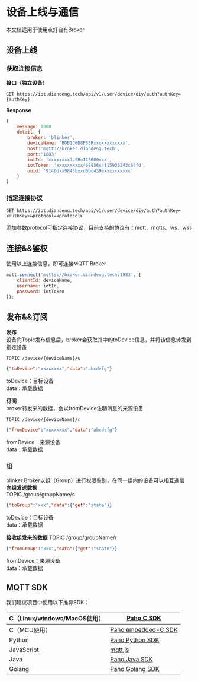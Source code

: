 # 设备上线与通信  
本文档适用于使用点灯自有Broker  
## 设备上线

### 获取连接信息  

**接口（独立设备）**  

``` 
GET https://iot.diandeng.tech/api/v1/user/device/diy/auth?authKey={authKey}
```

**Response**  

``` js
{
    message: 1000
    detail: {
        broker: 'blinker',
        deviceName: 'BDB1C0D8PS3Rxxxxxxxxxxxx',
        host:'mqtt://broker.diandeng.tech',
        port:'1883'
        iotId: 'xxxxxxxxJLSBnI13000xxx',
        iotToken: 'xxxxxxxxxx468856x4f15936243c64fd',
        uuid: '9140dxx9843bxxd6bc439exxxxxxxxxx'
    }
}
```

### 指定连接协议
```
GET https://iot.diandeng.tech/api/v1/user/device/diy/auth?authKey=<authKey>&protocol=<protocol>
```
添加参数protocol可指定连接协议，目前支持的协议有：mqtt、mqtts、ws、wss  


## 连接&&鉴权  
使用以上连接信息，即可连接MQTT Broker  

``` js
mqtt.connect('mqtts://broker.diandeng.tech:1883', {
    clientId: deviceName,
    username: iotId,
    password: iotToken
});
```

## 发布&&订阅  
**发布**  
设备向Topic发布信息后，broker会获取其中的toDevice信息，并将该信息转发到指定设备  
``` 
TOPIC /device/{deviceName}/s
```

``` json
{"toDevice":"xxxxxxxx","data":"abcdefg"}
```
toDevice：目标设备  
data：承载数据  

**订阅**  
broker转发来的数据，会以fromDevice注明消息的来源设备  
``` 
TOPIC /device/{deviceName}/r
```

``` json
{"fromDevice":"xxxxxxxx","data":"abcdefg"}
```

fromDevice：来源设备  
data：承载数据  

### 组
blinker Broker以组（Group）进行权限鉴别，在同一组内的设备可以相互通信  
**向组发送数据**  
TOPIC /group/groupName/s  
```json
{"toGroup":"xxx","data":{"get":"state"}}
```

toDevice：目标设备  
data：承载数据  

**接收组发来的数据**
TOPIC /group/groupName/r  
```json
{"fromGroup":"xxx","data":{"get":"state"}}
```

fromDevice：来源设备  
data：承载数据  

## MQTT SDK
我们建议项目中使用以下推荐SDK：    

| C（Linux/windows/MacOS使用） | [Paho C SDK](https://github.com/eclipse/paho.mqtt.c)         |
| ---------------------------- | ------------------------------------------------------------ |
| C（MCU使用）                 | [Paho embedded-C SDK](https://github.com/eclipse/paho.mqtt.embedded-c) |
| Python                       | [Paho Python SDK](https://github.com/eclipse/paho.mqtt.python) |
| JavaScript                   | [mqtt.js](https://github.com/mqttjs/MQTT.js)                 |
| Java                         | [Paho Java SDK](https://github.com/eclipse/paho.mqtt.java)   |
| Golang                       | [Paho Golang SDK](https://github.com/eclipse/paho.mqtt.golang) |

